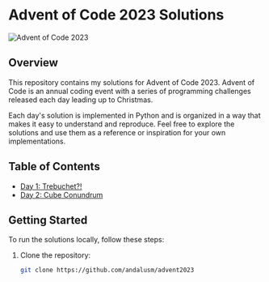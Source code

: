 # Advent of Code 2023 Solutions

![Advent of Code 2023](https://adventofcode.com/2023)

## Overview

This repository contains my solutions for Advent of Code 2023. Advent of Code is an annual coding event with a series of programming challenges released each day leading up to Christmas.

Each day's solution is implemented in Python and is organized in a way that makes it easy to understand and reproduce. Feel free to explore the solutions and use them as a reference or inspiration for your own implementations.

## Table of Contents

- [Day 1: Trebuchet?!](day1.py/)
- [Day 2: Cube Conundrum](day2.py/)


## Getting Started

To run the solutions locally, follow these steps:

1. Clone the repository:

   ```bash
   git clone https://github.com/andalusm/advent2023

